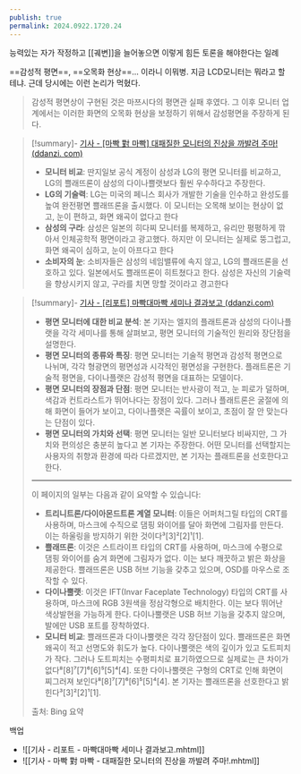 ```yaml
---
publish: true
permalink: 2024.0922.1720.24
---
```

능력있는 자가 작정하고 [[궤변]]을 늘어놓으면 이렇게 힘든 토론을 해야한다는 일례

==감성적 평면==, ==오목화 현상==... 이라니 이뭐병. 지금 LCD모니터는 뭐라고 할테냐. 근데 당시에는 이런 논리가 먹혔다.

> 감성적 평면상이 구현된 것은 마쯔시다의 평면관 실패 후였다. 그 이후 모니터 업계에서는 이러한 화면의 오목화 현상을 보정하기 위해서 감성평면을 주장하게 된다.

> [!summary]- [기사 - [마빡 對 마빡] 대패질한 모니터의 진상을 까발려 주마! (ddanzi. com)](https://www.ddanzi.com/ddanziNews/615667?fbclid=IwAR1wPx16tKF04hOjbFauOwFydbj9TVn1gZQXzQrPItVcM1FlwC07QJ1JCgk)  
> 
> - **모니터 비교**: 딴지일보 공식 계정이 삼성과 LG의 평면 모니터를 비교하고, LG의 쁠래뜨론이 삼성의 다이나쁠랫보다 훨씬 우수하다고 주장한다.
> - **LG의 기술력**: LG는 미국의 페니스 회사가 개발한 기술을 인수하고 완성도를 높여 완전평면 쁠래뜨론을 출시했다. 이 모니터는 오목해 보이는 현상이 없고, 눈이 편하고, 화면 왜곡이 없다고 한다
> - **삼성의 구라**: 삼성은 일본의 히다찌 모니터를 복제하고, 유리만 평평하게 깎아서 인체공학적 평면이라고 광고했다. 하지만 이 모니터는 실제로 뚱그럽고, 화면 왜곡이 심하고, 눈이 아프다고 한다
> - **소비자의 눈**: 소비자들은 삼성의 네임밸류에 속지 않고, LG의 쁠래뜨론을 선호하고 있다. 일본에서도 쁠래뜨론이 히트쳤다고 한다. 삼성은 자신의 기술력을 향상시키지 않고, 구라를 치면 망할 것이라고 경고한다

> [!summary]- [기사 - [리포트] 마빡대마빡 세미나 결과보고 (ddanzi.com)](https://www.ddanzi.com/index.php?_filter=search&mid=ddanziNews&filterid=pop-alert-search&search_target=title&search_keyword=%EB%A7%88%EB%B9%A1&document_srl=614946)
> - **평면 모니터에 대한 비교 분석**: 본 기자는 엘지의 플래트론과 삼성의 다이나플랫을 각각 세미나를 통해 살펴보고, 평면 모니터의 기술적인 원리와 장단점을 설명한다.
> - **평면 모니터의 종류와 특징**: 평면 모니터는 기술적 평면과 감성적 평면으로 나뉘며, 각각 형광면의 평면성과 시각적인 평면성을 구현한다. 플래트론은 기술적 평면을, 다이나플랫은 감성적 평면을 대표하는 모델이다.
> - **평면 모니터의 장점과 단점**: 평면 모니터는 반사광이 적고, 눈 피로가 덜하며, 색감과 컨트라스트가 뛰어나다는 장점이 있다. 그러나 플래트론은 굴절에 의해 화면이 들어가 보이고, 다이나플랫은 곡률이 보이고, 초점이 잘 안 맞는다는 단점이 있다.
> - **평면 모니터의 가치와 선택**: 평면 모니터는 일반 모니터보다 비싸지만, 그 가치와 편의성은 충분히 높다고 본 기자는 주장한다. 어떤 모니터를 선택할지는 사용자의 취향과 환경에 따라 다르겠지만, 본 기자는 플래트론을 선호한다고 한다.
> 
> ---
> 이 페이지의 일부는 다음과 같이 요약할 수 있습니다:
> 
> - **트리니트론/다이아몬드트론 계열 모니터**: 이들은 어퍼처그릴 타입의 CRT를 사용하며, 마스크에 수직으로 댐핑 와이어를 달아 화면에 그림자를 만든다. 이는 하울링을 방지하기 위한 것이다³[3]²[2]¹[1].
> - **쁠래뜨론**: 이것은 스트라이프 타입의 CRT를 사용하며, 마스크에 수평으로 댐핑 와이어를 숨겨 화면에 그림자가 없다. 이는 보다 깨끗하고 밝은 화상을 제공한다. 쁠래뜨론은 USB 허브 기능을 갖추고 있으며, OSD를 마우스로 조작할 수 있다.
> - **다이나뿔랫**: 이것은 IFT(Invar Faceplate Technology) 타입의 CRT를 사용하며, 마스크에 RGB 3원색을 정삼각형으로 배치한다. 이는 보다 뛰어난 색상발현을 가능하게 한다. 다이나뿔랫은 USB 허브 기능을 갖추지 않으며, 발에만 USB 포트를 장착하였다.
> - **모니터 비교**: 쁠래뜨론과 다이나뿔랫은 각각 장단점이 있다. 쁠래뜨론은 화면왜곡이 적고 선명도와 휘도가 높다. 다이나뿔랫은 색의 깊이가 있고 도트피치가 작다. 그러나 도트피치는 수평피치로 표기하였으므로 실제로는 큰 차이가 없다⁸[8]⁷[7]⁶[6]⁵[5]⁴[4]. 또한 다이나뿔랫은 구형의 CRT로 인해 화면이 찌그러져 보인다⁸[8]⁷[7]⁶[6]⁵[5]⁴[4]. 본 기자는 쁠래뜨론을 선호한다고 밝힌다³[3]²[2]¹[1].
> 
> 출처: Bing 요약


백업
- ![[기사 - 리포트 - 마빡대마빡 세미나 결과보고.mhtml]]
- ![[기사 - 마빡 對 마빡 - 대패질한 모니터의 진상을 까발려 주마!.mhtml]]